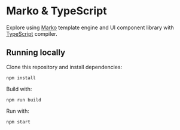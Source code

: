 # Marko & TypeScript

Explore using [Marko](http://markojs.com/) template engine and UI component library with [TypeScript](https://www.typescriptlang.org/) compiler.

## Running locally

Clone this repository and install dependencies:

```
npm install
```

Build with:

```
npm run build
```

Run with:

```
npm start
```

